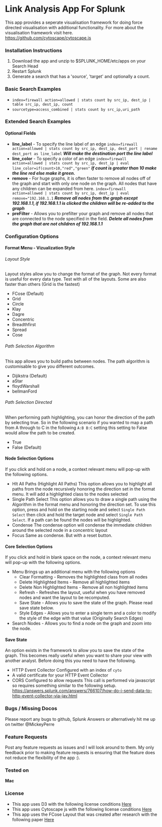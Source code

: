 # **Link Analysis App For Splunk**
This app provides a seperate visualisation framework for doing force directed visualisation with additional functionality.
For more about the visualisation framework visit here.
https://github.com/cytoscape/cytoscape.js

### Installation Instructions
1. Download the app and unzip to $SPLUNK_HOME/etc/apps on your Search Head
2. Restart Splunk
3. Generate a search that has a 'source', 'target' and optionally a count. 

### Basic Search Examples
- `index=firewall action=allowed | stats count by src_ip, dest_ip | table src_ip, dest_ip, count`
- `sourcetype=access_combined | stats count by src_ip,uri_path`

### Extended Search Examples

#### Optional Fields
- **line_label** - To specify the line label of an edge
```index=firewall action=allowed | stats count by src_ip, dest_ip, dest_port | rename dest_port as line_label```
***Will make the destination port the line label***
- **line_color** - To specify a color of an edge
```index=firewall action=allowed | stats count by src_ip, dest_ip | eval line_color=if(count>10,"red","green"```
***If count is greater than 10 make the line red else make it green.***
- **remove** - For huge graphs, it is often faster to remove all nodes off of the graph and start with only one node on the graph.  All nodes that have any children can be expanded from here.
```index=firewall action=allowed | stats count by src_ip, dest_ip | eval remove="192.168.1.1```
***Remove all nodes from the graph except 192.168.1.1, if 192.168.1.1 is clicked the children will be re-added to the graph***
- **preFilter** - Allows you to prefilter your graph and remove all nodes that are connected to the node specified in the field.
***Delete all nodes from the graph that are not children of 192.168.1.1***

### Configuration Options

#### Format Menu - Vizualization Style

###### Layout Style
Layout styles allow you to change the format of the graph.  Not every format is useful for every data type.  Test with all of the layouts.  Some are also faster than others (Grid is the fastest)
  - FCose (Default)
  - Grid
  - Circle
  - Klay
  - Dagre
  - Concentric
  - Breadthfirst
  - Spread
  - Cose

###### Path Selection Algorithm
This app allows you to build paths between nodes.  The path algorithm is customisable to give you different outcomes.
  - Dijikstra (Default)
  - aStar
  - floydWarshall
  - bellmanFord

###### Path Selection Directed
When performing path highlighting, you can honor the direction of the path by selecting true. So in the following scenario if you wanted to map a path from A through to C in the following  ```A:B B:C``` setting this setting to False would allow the path to be created.
  - True
  - False (Default)

#### Node Selection Options
If you click and hold on a node, a context relevant menu will pop-up with the following options.
- Hlt All Paths (Highlight All Paths)
This option allows you to highlight all paths from the node recursively honoring the direction set in the format menu.  It will add a highlighted class to the nodes selected
- Single Path Select
This option allows you to draw a single path using the Algorithm in the format menu and honoring the direction set.  To use this option, press and hold on the starting node and select ```Single Path Select``` then click and hold the target node and select ```Single Path Select```.  If a path can be found the nodes will be highlighted.
- Condense
The condense option will condense the immediate children around the selected node in a concentric layout
- Focus
Same as condense.  But with a reset button.

#### Core Selection Options
If you click and hold in blank space on the node, a context relevant menu will pop-up with the following options.
- Menu 
Brings up an additional menu with the following options
    - Clear Formatting - Removes the highlighted class from all nodes
    - Delete Highlighted Items - Remove all highlighted items
    - Delete Non Highlighted Items - Remove all non highlighted items
    - Refresh - Refreshes the layout, useful when you have removed nodes and want the layout to be recomputed.
    - Save State - Allows you to save the state of the graph.  Please read save state below.
    - Style Edges - Allows you to enter a single term and a color to modify the style of the edge with that value (Originally Search Edges)
- Search Nodes - Allows you to find a node on the graph and zoom into the node.

#### Save State
An option exists in the framework to allow you to save the state of the graph.  This becomes really useful when you want to share your view with another analyst.  Before doing this you need to have the following.
- HTTP Event Collector Configured with an index of ```cyto```
- A valid certificate for your HTTP Event Collector
- CORS Configured to allow requests
This call is performed via javascript so requires something similar to the following setup.
https://answers.splunk.com/answers/766107/how-do-i-send-data-to-http-event-collector-via-jav.html

### Bugs / Missing Docos
Please report any bugs to github, Splunk Answers or alternatively hit me up on twitter @MickeyPerre

### Feature Requests
Post any feature requests as issues and I will look around to them.  My only feedback prior to making feature requests is ensuring that the feature does not reduce the flexibility of the app :).

### Tested on
**Mac**

### License
- This app uses D3 with the following license conditions
[Here](https://github.com/d3/d3/blob/master/LICENSE)
- This app uses Cytoscape js with the following license conditions
[Here](https://raw.githubusercontent.com/cytoscape/cytoscape.js/master/LICENSE)
- This app uses the FCose Layout that was created after research with the following paper
[Here](https://www.ncbi.nlm.nih.gov/pmc/articles/PMC4708103/)